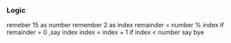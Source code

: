 ### Logic

remeber 15 as number
remember 2 as index
remainder = number % index
if remainder = 0 ,say index
index = index + 1
if index < number
say bye
